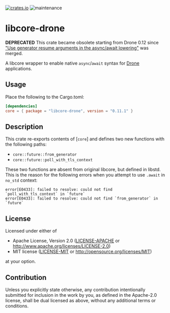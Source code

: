 [![crates.io](https://img.shields.io/crates/v/libcore-drone.svg)](https://crates.io/crates/libcore-drone)
![maintenance](https://img.shields.io/badge/maintenance-deprecated-red.svg)

# libcore-drone

**DEPRECATED** This crate became obsolete starting from Drone 0.12 since
["Use generator resume arguments in the async/await
lowering"](https://github.com/rust-lang/rust/pull/69033) was merged.

A libcore wrapper to enable native `async`/`await` syntax for [Drone]
applications.

## Usage

Place the following to the Cargo.toml:

```toml
[dependencies]
core = { package = "libcore-drone", version = "0.11.1" }
```

## Description

This crate re-exports contents of [`core`] and defines two new functions
with the following paths:

* `core::future::from_generator`
* `core::future::poll_with_tls_context`

These two functions are absent from original libcore, but defined in libstd.
This is the reason for the following errors when you attempt to use `.await`
in `no_std` context:

```
error[E0433]: failed to resolve: could not find `poll_with_tls_context` in `future`
error[E0433]: failed to resolve: could not find `from_generator` in `future`
```

[Drone]: https://github.com/drone-os/drone-core

## License

Licensed under either of

 * Apache License, Version 2.0
   ([LICENSE-APACHE](LICENSE-APACHE) or http://www.apache.org/licenses/LICENSE-2.0)
 * MIT license
   ([LICENSE-MIT](LICENSE-MIT) or http://opensource.org/licenses/MIT)

at your option.

## Contribution

Unless you explicitly state otherwise, any contribution intentionally submitted
for inclusion in the work by you, as defined in the Apache-2.0 license, shall be
dual licensed as above, without any additional terms or conditions.
